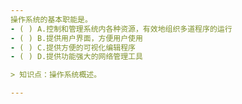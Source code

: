 ```yaml
---
操作系统的基本职能是。
- ( ) A.控制和管理系统内各种资源，有效地组织多道程序的运行 
- ( ) B.提供用户界面，方便用户使用 
- ( ) C.提供方便的可视化编辑程序 
- ( ) D.提供功能强大的网络管理工具

> 知识点：操作系统概述。

---
```

